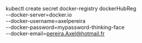 kubectl create secret docker-registry dockerHubReg \
  --docker-server=docker.io \
  --docker-username=axelpereira \
  --docker-password=mypassword-thinking-face \
  --docker-email=pereira.Axel@hotmail.fr
